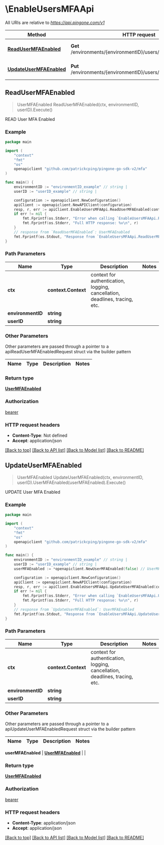 # \EnableUsersMFAApi

All URIs are relative to *https://api.pingone.com/v1*

Method | HTTP request | Description
------------- | ------------- | -------------
[**ReadUserMFAEnabled**](EnableUsersMFAApi.md#ReadUserMFAEnabled) | **Get** /environments/{environmentID}/users/{userID}/mfaEnabled | READ User MFA Enabled
[**UpdateUserMFAEnabled**](EnableUsersMFAApi.md#UpdateUserMFAEnabled) | **Put** /environments/{environmentID}/users/{userID}/mfaEnabled | UPDATE User MFA Enabled



## ReadUserMFAEnabled

> UserMFAEnabled ReadUserMFAEnabled(ctx, environmentID, userID).Execute()

READ User MFA Enabled

### Example

```go
package main

import (
    "context"
    "fmt"
    "os"
    openapiclient "github.com/patrickcping/pingone-go-sdk-v2/mfa"
)

func main() {
    environmentID := "environmentID_example" // string | 
    userID := "userID_example" // string | 

    configuration := openapiclient.NewConfiguration()
    apiClient := openapiclient.NewAPIClient(configuration)
    resp, r, err := apiClient.EnableUsersMFAApi.ReadUserMFAEnabled(context.Background(), environmentID, userID).Execute()
    if err != nil {
        fmt.Fprintf(os.Stderr, "Error when calling `EnableUsersMFAApi.ReadUserMFAEnabled``: %v\n", err)
        fmt.Fprintf(os.Stderr, "Full HTTP response: %v\n", r)
    }
    // response from `ReadUserMFAEnabled`: UserMFAEnabled
    fmt.Fprintf(os.Stdout, "Response from `EnableUsersMFAApi.ReadUserMFAEnabled`: %v\n", resp)
}
```

### Path Parameters


Name | Type | Description  | Notes
------------- | ------------- | ------------- | -------------
**ctx** | **context.Context** | context for authentication, logging, cancellation, deadlines, tracing, etc.
**environmentID** | **string** |  | 
**userID** | **string** |  | 

### Other Parameters

Other parameters are passed through a pointer to a apiReadUserMFAEnabledRequest struct via the builder pattern


Name | Type | Description  | Notes
------------- | ------------- | ------------- | -------------



### Return type

[**UserMFAEnabled**](UserMFAEnabled.md)

### Authorization

[bearer](../README.md#bearer)

### HTTP request headers

- **Content-Type**: Not defined
- **Accept**: application/json

[[Back to top]](#) [[Back to API list]](../README.md#documentation-for-api-endpoints)
[[Back to Model list]](../README.md#documentation-for-models)
[[Back to README]](../README.md)


## UpdateUserMFAEnabled

> UserMFAEnabled UpdateUserMFAEnabled(ctx, environmentID, userID).UserMFAEnabled(userMFAEnabled).Execute()

UPDATE User MFA Enabled

### Example

```go
package main

import (
    "context"
    "fmt"
    "os"
    openapiclient "github.com/patrickcping/pingone-go-sdk-v2/mfa"
)

func main() {
    environmentID := "environmentID_example" // string | 
    userID := "userID_example" // string | 
    userMFAEnabled := *openapiclient.NewUserMFAEnabled(false) // UserMFAEnabled |  (optional)

    configuration := openapiclient.NewConfiguration()
    apiClient := openapiclient.NewAPIClient(configuration)
    resp, r, err := apiClient.EnableUsersMFAApi.UpdateUserMFAEnabled(context.Background(), environmentID, userID).UserMFAEnabled(userMFAEnabled).Execute()
    if err != nil {
        fmt.Fprintf(os.Stderr, "Error when calling `EnableUsersMFAApi.UpdateUserMFAEnabled``: %v\n", err)
        fmt.Fprintf(os.Stderr, "Full HTTP response: %v\n", r)
    }
    // response from `UpdateUserMFAEnabled`: UserMFAEnabled
    fmt.Fprintf(os.Stdout, "Response from `EnableUsersMFAApi.UpdateUserMFAEnabled`: %v\n", resp)
}
```

### Path Parameters


Name | Type | Description  | Notes
------------- | ------------- | ------------- | -------------
**ctx** | **context.Context** | context for authentication, logging, cancellation, deadlines, tracing, etc.
**environmentID** | **string** |  | 
**userID** | **string** |  | 

### Other Parameters

Other parameters are passed through a pointer to a apiUpdateUserMFAEnabledRequest struct via the builder pattern


Name | Type | Description  | Notes
------------- | ------------- | ------------- | -------------


 **userMFAEnabled** | [**UserMFAEnabled**](UserMFAEnabled.md) |  | 

### Return type

[**UserMFAEnabled**](UserMFAEnabled.md)

### Authorization

[bearer](../README.md#bearer)

### HTTP request headers

- **Content-Type**: application/json
- **Accept**: application/json

[[Back to top]](#) [[Back to API list]](../README.md#documentation-for-api-endpoints)
[[Back to Model list]](../README.md#documentation-for-models)
[[Back to README]](../README.md)

